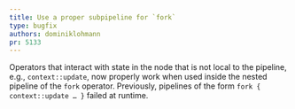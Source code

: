 ```yaml
---
title: Use a proper subpipeline for `fork`
type: bugfix
authors: dominiklohmann
pr: 5133
---
```


Operators that interact with state in the node that is not local to the
pipeline, e.g., `context::update`, now properly work when used inside the nested
pipeline of the `fork` operator. Previously, pipelines of the form `fork {
context::update … }` failed at runtime.

